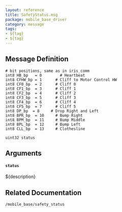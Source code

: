 ```yaml
---
layout: reference
title: SafetyStatus.msg
package: mobile_base_driver
category: message
tags: 
- ${tag}
- ${tag}
---
```


## Message Definition
```
# bit positions, same as in iris_comm
int8 HB_bp   = 0        # Heartbeat
int8 CFHW_bp = 1      # Cliff to Motor Control HW
int8 CF0_bp  = 2      # Cliff 0
int8 CF1_bp  = 3      # Cliff 1
int8 CF2_bp  = 4      # Cliff 2
int8 CF3_bp  = 5      # Cliff 3
int8 CF4_bp  = 6      # Cliff 4
int8 CF5_bp  = 7      # Cliff 5
int8 DP_bp  = 8     # Drop Right and Left
int8 BPR_bp  = 10     # Bump Right
int8 BPM_bp  = 11     # Bump Middle
int8 BPL_bp  = 12     # Bump Left
int8 CLL_bp  = 13     # Clothesline

uint32 status
```

## Arguments
#### `status`
${description}

## Related Documentation
``/mobile_base/safety_status``  
